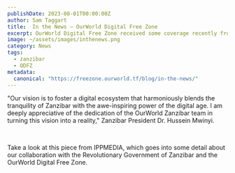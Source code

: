 ```yaml
---
publishDate: 2023-08-01T00:00:00Z
author: Sam Taggart
title:  In the News – OurWorld Digital Free Zone
excerpt: OurWorld Digital Free Zone received some coverage recently from IPPMEDIA. Take a look!
image: ~/assets/images/inthenews.png
category: News
tags:
  - zanzibar
  - ODFZ
metadata:
  canonical: "https://freezone.ourworld.tf/blog/in-the-news/"
---
```


"Our vision is to foster a digital ecosystem that harmoniously blends the tranquility of Zanzibar with the awe-inspiring power of the digital age. I am deeply appreciative of the dedication of the OurWorld Zanzibar team in turning this vision into a reality," Zanzibar President Dr. Hussein Mwinyi.

<br/>

Take a look at this piece from IPPMEDIA, which goes into some detail about our collaboration with the Revolutionary Government of Zanzibar and the OurWorld Digital Free Zone.
